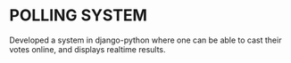 # POLLING SYSTEM

Developed a system in django-python where one can be able to cast their votes online, and displays realtime results.

